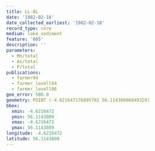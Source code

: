 ```yaml
---
title: LL-8L
date: '1982-02-18'
date_collected_earliest: '1982-02-18'
record_type: core
medium: lake_sediment
feature: '605'
description: ''
parameters:
  - Mn/total
  - As/total
  - P/total
publications:
  - farmer94
  - farmer_lovell84
  - farmer_lovell86
geo_error: 500.0
geometry: POINT (-4.621647176895702 56.11438086849329)
bbox:
  xmin: -4.6216472
  ymin: 56.1143809
  xmax: -4.6216472
  ymax: 56.1143809
longitude: -4.6216472
latitude: 56.1143809
---
```

